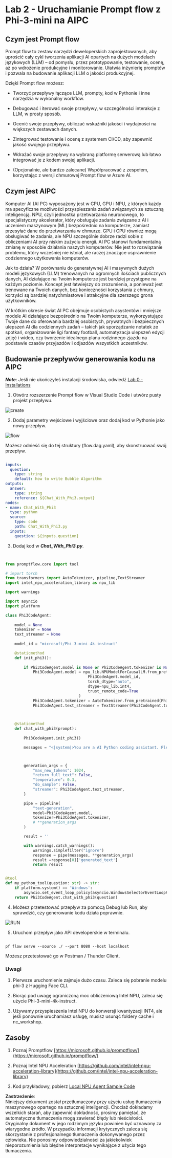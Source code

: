 # **Lab 2 - Uruchamianie Prompt flow z Phi-3-mini na AIPC**

## **Czym jest Prompt flow**

Prompt flow to zestaw narzędzi deweloperskich zaprojektowanych, aby uprościć cały cykl tworzenia aplikacji AI opartych na dużych modelach językowych (LLM) – od pomysłu, przez prototypowanie, testowanie, ocenę, aż po wdrożenie produkcyjne i monitorowanie. Ułatwia inżynierię promptów i pozwala na budowanie aplikacji LLM o jakości produkcyjnej.

Dzięki Prompt flow możesz:

- Tworzyć przepływy łączące LLM, prompty, kod w Pythonie i inne narzędzia w wykonalny workflow.

- Debugować i iterować swoje przepływy, w szczególności interakcje z LLM, w prosty sposób.

- Ocenić swoje przepływy, obliczać wskaźniki jakości i wydajności na większych zestawach danych.

- Zintegrować testowanie i ocenę z systemem CI/CD, aby zapewnić jakość swojego przepływu.

- Wdrażać swoje przepływy na wybraną platformę serwerową lub łatwo integrować je z kodem swojej aplikacji.

- (Opcjonalnie, ale bardzo zalecane) Współpracować z zespołem, korzystając z wersji chmurowej Prompt flow w Azure AI.

## **Czym jest AIPC**

Komputer AI (AI PC) wyposażony jest w CPU, GPU i NPU, z których każdy ma specyficzne możliwości przyspieszania zadań związanych ze sztuczną inteligencją. NPU, czyli jednostka przetwarzania neuronowego, to specjalistyczny akcelerator, który obsługuje zadania związane z AI i uczeniem maszynowym (ML) bezpośrednio na komputerze, zamiast przesyłać dane do przetwarzania w chmurze. GPU i CPU również mogą obsługiwać te zadania, ale NPU szczególnie dobrze radzi sobie z obliczeniami AI przy niskim zużyciu energii. AI PC stanowi fundamentalną zmianę w sposobie działania naszych komputerów. Nie jest to rozwiązanie problemu, który wcześniej nie istniał, ale raczej znaczące usprawnienie codziennego użytkowania komputerów.

Jak to działa? W porównaniu do generatywnej AI i masywnych dużych modeli językowych (LLM) trenowanych na ogromnych ilościach publicznych danych, AI działające na Twoim komputerze jest bardziej przystępne na każdym poziomie. Koncept jest łatwiejszy do zrozumienia, a ponieważ jest trenowane na Twoich danych, bez konieczności korzystania z chmury, korzyści są bardziej natychmiastowe i atrakcyjne dla szerszego grona użytkowników.

W krótkim okresie świat AI PC obejmuje osobistych asystentów i mniejsze modele AI działające bezpośrednio na Twoim komputerze, wykorzystujące Twoje dane do oferowania bardziej osobistych, prywatnych i bezpiecznych ulepszeń AI dla codziennych zadań – takich jak sporządzanie notatek ze spotkań, organizowanie ligi fantasy football, automatyzacja ulepszeń edycji zdjęć i wideo, czy tworzenie idealnego planu rodzinnego zjazdu na podstawie czasów przyjazdów i odjazdów wszystkich uczestników.

## **Budowanie przepływów generowania kodu na AIPC**

***Note***: Jeśli nie ukończyłeś instalacji środowiska, odwiedź [Lab 0 - Installations](./01.Installations.md)

1. Otwórz rozszerzenie Prompt flow w Visual Studio Code i utwórz pusty projekt przepływu.

![create](../../../../../../../../../translated_images/pf_create.d6172d8277a78a7fa82cd6ff727ed44e037fa78b662f1f62d5963f36d712d229.pl.png)

2. Dodaj parametry wejściowe i wyjściowe oraz dodaj kod w Pythonie jako nowy przepływ.

![flow](../../../../../../../../../translated_images/pf_flow.d5646a323fb7f444c0b98b4521057a592325c583e7ba18bc31500bc0415e9ef3.pl.png)

Możesz odnieść się do tej struktury (flow.dag.yaml), aby skonstruować swój przepływ.

```yaml

inputs:
  question:
    type: string
    default: how to write Bubble Algorithm
outputs:
  answer:
    type: string
    reference: ${Chat_With_Phi3.output}
nodes:
- name: Chat_With_Phi3
  type: python
  source:
    type: code
    path: Chat_With_Phi3.py
  inputs:
    question: ${inputs.question}


```

3. Dodaj kod w ***Chat_With_Phi3.py***.

```python


from promptflow.core import tool

# import torch
from transformers import AutoTokenizer, pipeline,TextStreamer
import intel_npu_acceleration_library as npu_lib

import warnings

import asyncio
import platform

class Phi3CodeAgent:
    
    model = None
    tokenizer = None
    text_streamer = None
    
    model_id = "microsoft/Phi-3-mini-4k-instruct"

    @staticmethod
    def init_phi3():
        
        if Phi3CodeAgent.model is None or Phi3CodeAgent.tokenizer is None or Phi3CodeAgent.text_streamer is None:
            Phi3CodeAgent.model = npu_lib.NPUModelForCausalLM.from_pretrained(
                                    Phi3CodeAgent.model_id,
                                    torch_dtype="auto",
                                    dtype=npu_lib.int4,
                                    trust_remote_code=True
                                )
            Phi3CodeAgent.tokenizer = AutoTokenizer.from_pretrained(Phi3CodeAgent.model_id)
            Phi3CodeAgent.text_streamer = TextStreamer(Phi3CodeAgent.tokenizer, skip_prompt=True)

    

    @staticmethod
    def chat_with_phi3(prompt):
        
        Phi3CodeAgent.init_phi3()

        messages = "<|system|>You are a AI Python coding assistant. Please help me to generate code in Python.The answer only genertated Python code, but any comments and instructions do not need to be generated<|end|><|user|>" + prompt +"<|end|><|assistant|>"



        generation_args = {
            "max_new_tokens": 1024,
            "return_full_text": False,
            "temperature": 0.3,
            "do_sample": False,
            "streamer": Phi3CodeAgent.text_streamer,
        }

        pipe = pipeline(
            "text-generation",
            model=Phi3CodeAgent.model,
            tokenizer=Phi3CodeAgent.tokenizer,
            # **generation_args
        )

        result = ''

        with warnings.catch_warnings():
            warnings.simplefilter("ignore")
            response = pipe(messages, **generation_args)
            result =response[0]['generated_text']
            return result


@tool
def my_python_tool(question: str) -> str:
    if platform.system() == 'Windows':
        asyncio.set_event_loop_policy(asyncio.WindowsSelectorEventLoopPolicy())
    return Phi3CodeAgent.chat_with_phi3(question)


```

4. Możesz przetestować przepływ za pomocą Debug lub Run, aby sprawdzić, czy generowanie kodu działa poprawnie.

![RUN](../../../../../../../../../translated_images/pf_run.d918637dc00f61e9bdeec37d4cc9646f77d270ac9203bcce13569f3157202b6e.pl.png)

5. Uruchom przepływ jako API developerskie w terminalu.

```

pf flow serve --source ./ --port 8080 --host localhost   

```

Możesz przetestować go w Postman / Thunder Client.

### **Uwagi**

1. Pierwsze uruchomienie zajmuje dużo czasu. Zaleca się pobranie modelu phi-3 z Hugging Face CLI.

2. Biorąc pod uwagę ograniczoną moc obliczeniową Intel NPU, zaleca się użycie Phi-3-mini-4k-instruct.

3. Używamy przyspieszenia Intel NPU do konwersji kwantyzacji INT4, ale jeśli ponownie uruchamiasz usługę, musisz usunąć foldery cache i nc_workshop.

## **Zasoby**

1. Poznaj Promptflow [https://microsoft.github.io/promptflow/](https://microsoft.github.io/promptflow/)

2. Poznaj Intel NPU Acceleration [https://github.com/intel/intel-npu-acceleration-library](https://github.com/intel/intel-npu-acceleration-library)

3. Kod przykładowy, pobierz [Local NPU Agent Sample Code](../../../../../../../../../code/07.Lab/01/AIPC)

**Zastrzeżenie**:  
Niniejszy dokument został przetłumaczony przy użyciu usług tłumaczenia maszynowego opartego na sztucznej inteligencji. Chociaż dokładamy wszelkich starań, aby zapewnić dokładność, prosimy pamiętać, że automatyczne tłumaczenia mogą zawierać błędy lub nieścisłości. Oryginalny dokument w jego rodzimym języku powinien być uznawany za wiarygodne źródło. W przypadku informacji krytycznych zaleca się skorzystanie z profesjonalnego tłumaczenia dokonywanego przez człowieka. Nie ponosimy odpowiedzialności za jakiekolwiek nieporozumienia lub błędne interpretacje wynikające z użycia tego tłumaczenia.